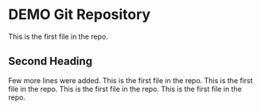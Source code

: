 # DEMO Git Repository

This is the first file in the repo.

## Second Heading 
Few more lines were added.
This is the first file in the repo.
This is the first file in the repo.
This is the first file in the repo.
This is the first file in the repo.